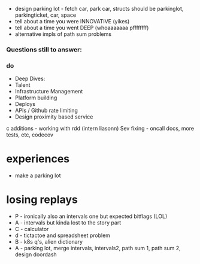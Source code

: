 - design parking lot - fetch car, park car, structs should be parkinglot, parkingticket, car, space
- tell about a time you were INNOVATIVE (yikes)
- tell about a time you went DEEP (whoaaaaaaa pffffffff)
- alternative impls of path sum problems

### Questions still to answer:

### do
- Deep Dives:
- Talent
- Infrastructure Management
- Platform building
- Deploys
- APIs / Github rate limiting
- Design proximity based service

c additions - working with rdd  (intern liasonn)
Sev fixing - oncall docs, more tests, etc, codecov

# experiences
- make a parking lot

# losing replays
- P - ironically also an intervals one but expected bitflags (LOL)
- A - intervals but kinda lost to the story part
- C - calculator
- d - tictactoe and spreadsheet problem
- B - k8s q's, alien dictionary
- A - parking lot, merge intervals, intervals2, path sum 1, path sum 2, design doordash